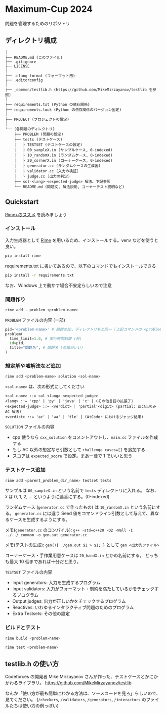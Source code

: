 # Maximum-Cup 2024

問題を管理するためのリポジトリ

## ディレクトリ構成

```plaintext
│
├── README.md (このファイル)
├── .gitignore
├── LICENSE
│
├── .clang-format (フォーマット用)
├── .editorconfig
│
├── _common/testlib.h (https://github.com/MikeMirzayanov/testlib を参照)
│
├── requirements.txt (Python の依存関係)
├── requirements.lock (Python の依存関係のバージョン固定)
│
├── PROJECT (プロジェクトの設定)
│
└── (各問題のディレクトリ)
    ├── PROBLEM (問題の設定)
    ├── tests (テストケース)
    │   ├ TESTSET (テストケースの設定)
    │   ├ 00_sampleX.in (サンプルケース, 0-indexed)
    │   ├ 10_randomX.in (ランダムケース, 0-indexed)
    │   ├ 20_cornerX.in (コーナーケース, 0-indexed)
    │   ├ generator.cc (ランダムケースの生成器)
    │   ├ validator.cc (入力の検証)
    │   └ judge.cc (出力の判定)
    ├── sol-<lang>-<expected-judge> 解法、下記参照
    └── README.md (問題文, 解法説明, コーナーテスト説明など)
```

## Quickstart

[Rime+のススメ](https://qiita.com/hiroshi-cl/items/fbd0d0963d8207d33bc6) を読みましょう

### インストール

入力生成器として [Rime](https://github.com/icpc-jag/rime) を用いるため、インストールする。venv などを使うと良い。

```bash
pip install rime
```

requirements.txt に書いてあるので、以下のコマンドでもインストールできる

```bash
pip install -r requirements.txt
```

なお、Windows 上で動かす場合不安定らしいので注意

### 問題作り

```bash
rime add . problem <problem-name>
```

`PROBLEM` ファイルの内容 (一部)

```py
pid='<problem-name>' # 問題のID、ディレクトリ名と同一 (上記コマンドの <problem-name>)
problem(
  time_limit=1.0, # 実行時間制限 (秒)
  id=pid,
  title="問題名", # 問題名 (英語がいい)
)
```

### 想定解や嘘解法など追加

```bash
rime add <problem-name> solution <sol-name>
```

`<sol-name>` は、次の形式にしてください

```bnf
<sol-name> ::= sol-<lang>-<expected-judge>
<lang> ::= 'cpp' | 'py' | 'java' | 'c' | (その他言語の拡張子)
<expected-judge> ::= <verdict> | 'partial'<digit> (partial: 部分点のみ AC 解法)
<verdict> ::= 'ac' | 'wa' | 'tle' | (AtCoder におけるジャッジ結果)
```

`SOLUTION` ファイルの内容

- cpp 使うなら `cxx_solution` をコメントアウトし、`main.cc` ファイルを作成する
- もし AC 以外の想定なら引数として `challenge_cases=[]` を追加する
- スコアは `expected_score` で設定。まあ一律で 1 でいいと思う

### テストケース追加

```bash
rime add <parent_problem_dir_name> testset tests
```

サンプルは `00_sampleX.in` という名前で `tests` ディレクトリに入れる。
なお、 `X` は 0, 1, 2, ... というように連番にする。(0-indexed)

ランダムケース (`generator.cc` で作ったもの) は `10_randomX.in` という名前にする。
`generator.cc` には違う Seed 値をコマンドライン引数として与えて、異なるケースを生成するようにする。

メモ(`generator.cc` のコンパイル): `g++ -std=c++20 -O2 -Wall -I ../../_common -o gen.out generator.cc`

メモ(テストの生成): `gen(){ ./gen.out $1 > $1; }` として `gen <出力先ファイル>`

コーナーケース・手作業用意ケースは `20_handX.in` とかの名前にする。
どっちも最大 10 個まであれば十分だと思う。

`TESTSET` ファイルの内容

- Input generators: 入力を生成するプログラム
- Input validators: 入力がフォーマット・制約を満たしているかをチェックするプログラム
- Output judges: 出力が正しいかをチェックするプログラム
- Reactives: いわゆるインタラクティブ問題のためのプログラム
- Extra Testsets: その他の設定

### ビルドとテスト

```bash
rime build <problem-name>
```

```bash
rime test <problem-name>
```

## testlib.h の使い方

Codeforces の開発者 Mike Mirzayanov さんが作った、テストケースとかにかかわるライブラリ。
<https://github.com/MikeMirzayanov/testlib>

なんか「使い方が最も簡単にわかる方法は、ソースコードを見ろ」らしいので、見てください。
(`/checkers`, `/validators`, `/generators`, `/interactors` のファイルたちは使い方の例っぽい)
